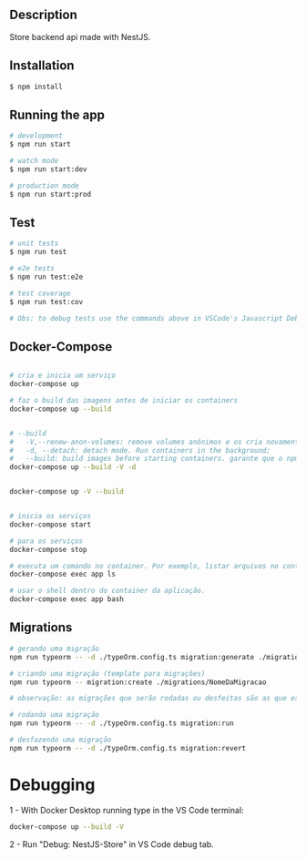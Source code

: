 ## Description

Store backend api made with NestJS.

## Installation

```bash
$ npm install
```

## Running the app

```bash
# development
$ npm run start

# watch mode
$ npm run start:dev

# production mode
$ npm run start:prod
```

## Test

```bash
# unit tests
$ npm run test

# e2e tests
$ npm run test:e2e

# test coverage
$ npm run test:cov

# Obs: to debug tests use the commands above in VSCode's Javascript Debug Terminal. Make sure Auto Attach is disabled. (F1->Toggle Auto Attach)
```

## Docker-Compose

```bash

# cria e inicia um serviço
docker-compose up

# faz o build das imagens antes de iniciar os containers
docker-compose up --build


# --build
#   -V,--renew-anon-volumes: remove volumes anônimos e os cria novamente;
#   -d, --detach: detach mode. Run containers in the background;
#   --build: build images before starting containers. garante que o npm install rode novamente, durante o processo de build.
docker-compose up --build -V -d


docker-compose up -V --build


# inicia os serviços
docker-compose start

# para os serviços
docker-compose stop

# executa um comando no container. Por exemplo, listar arquivos no container do aplicativo.
docker-compose exec app ls

# usar o shell dentro do container da aplicação.
docker-compose exec app bash

```

## Migrations

```bash
# gerando uma migração
npm run typeorm -- -d ./typeOrm.config.ts migration:generate ./migrations/NomeDaMigracao

# criando uma migração (template para migrações)
npm run typeorm -- migration:create ./migrations/NomeDaMigracao

# observação: as migrações que serão rodadas ou desfeitas são as que estão definidas no campo migrations do DataSource no arquivo typeOrm.config.ts.

# rodando uma migração
npm run typeorm -- -d ./typeOrm.config.ts migration:run

# desfazendo uma migração
npm run typeorm -- -d ./typeOrm.config.ts migration:revert

```

# Debugging

1 - With Docker Desktop running type in the VS Code terminal:

```bash
docker-compose up --build -V
```

2 - Run "Debug: NestJS-Store" in VS Code debug tab.
